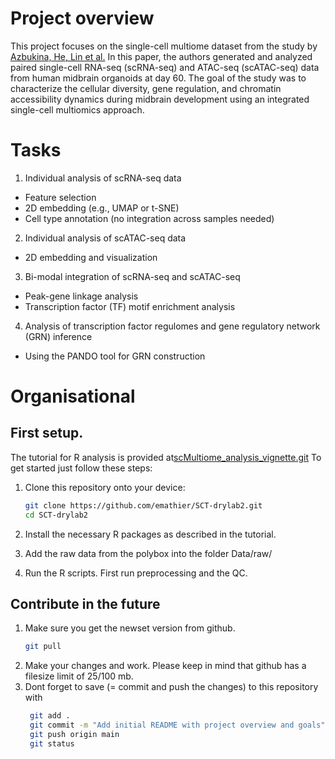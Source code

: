 # Project overview
This project focuses on the single-cell multiome dataset from the study by [Azbukina, He, Lin et al.](https://doi.org/10.1101/2025.03.20.644368)
In this paper, the authors generated and analyzed paired single-cell RNA-seq (scRNA-seq) and ATAC-seq (scATAC-seq) data from human midbrain organoids at day 60. 
The goal of the study was to characterize the cellular diversity, gene regulation, and chromatin accessibility dynamics during midbrain development using an integrated single-cell multiomics approach.

# Tasks
1. Individual analysis of scRNA-seq data
  - Feature selection
  - 2D embedding (e.g., UMAP or t-SNE)
  - Cell type annotation (no integration across samples needed)

2. Individual analysis of scATAC-seq data
  - 2D embedding and visualization

3. Bi-modal integration of scRNA-seq and scATAC-seq
  - Peak-gene linkage analysis
  - Transcription factor (TF) motif enrichment analysis

4. Analysis of transcription factor regulomes and gene regulatory network (GRN) inference
  - Using the PANDO tool for GRN construction


# Organisational
## First setup.
The tutorial for R analysis is provided at[scMultiome_analysis_vignette.git](https://github.com/quadbio/scMultiome_analysis_vignette.git)
To get started just follow these steps:

1. Clone this repository onto your device:
   ```bash
   git clone https://github.com/emathier/SCT-drylab2.git
   cd SCT-drylab2

2. Install the necessary R packages as described in the tutorial.

3. Add the raw data from the polybox into the folder Data/raw/

4. Run the R scripts. First run preprocessing and the QC.

## Contribute in the future
1. Make sure you get the newset version from github.
   ```bash
   git pull
2. Make your changes and work. Please keep in mind that github has a filesize limit of 25/100 mb.
3. Dont forget to save (= commit and push the changes) to this repository with
   ```bash
    git add .
    git commit -m "Add initial README with project overview and goals"
    git push origin main
    git status
